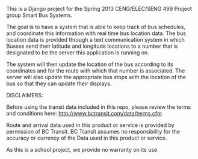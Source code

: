 This is a Django project for the Spring 2013 CENG/ELEC/SENG 499 Project group Smart Bus Systems.

The goal is to have a system that is able to keep track of bus schedules, and coordinate this information with real time bus location data.  The bus location data is provided through a text communication system in which Busses send their latitude and longitude locations to a number that is designated to be the server this application is running on.

The system will then update the location of the bus according to its coordinates and for the route with which that number is associated.  The server will also update the appropriate bus stops with the location of the bus so that they can update their displays.

DISCLAIMERS:

Before using the transit data included in this repo, please review the terms and conditions here: http://www.bctransit.com/data/terms.cfm

Route and arrival data used in this product or service is provided by permission of BC Transit. BC Transit assumes no responsibility for the accuracy or currency of the Data used in this product or service.

As this is a school project, we provide no warranty on its use
